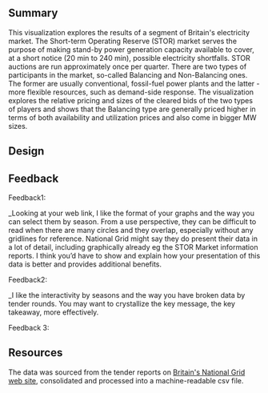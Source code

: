 ## Summary

This visualization explores the results of a segment of Britain's electricity market. The Short-term Operating Reserve (STOR) market serves the purpose of making stand-by power generation capacity available to cover, at a short notice (20 min to 240 min), possible electricity shortfalls. STOR auctions are run approximately once per quarter. There are two types of participants in the market, so-called Balancing and Non-Balancing ones. The former are usually conventional, fossil-fuel power plants and the latter - more flexible resources, such as demand-side response. The visualization explores the relative pricing and sizes of the cleared bids of the two types of players and shows that the Balancing type are generally priced higher in terms of both availability and utilization prices and also come in bigger MW sizes. 



## Design



 

## Feedback 

Feedback1: 

_Looking at your web link, I like the format of your graphs and the way you can select them by season. From a use perspective, they can be difficult to read when there are many circles and they overlap, especially without any gridlines for reference. National Grid might say they do present their data in a lot of detail, including graphically already eg the STOR Market information reports. I think you’d have to show and explain how your presentation of this data is better and provides additional benefits.

Feedback2:

_I like the interactivity by seasons and the way you have broken data by tender rounds. You may want to crystallize the key message, the key takeaway, more effectively. 

Feedback 3:





## Resources 

The data was sourced from the tender reports on [Britain's National Grid web site](http://www2.nationalgrid.com/UK/Industry-information/Electricity-transmission-operational-data/Report-explorer/Services-Reports/), consolidated and processed into a machine-readable csv file. 


